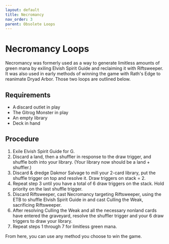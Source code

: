```yaml
---
layout: default
title: Necromancy
nav_order: 3
parent: Obsolete Loops
---
```


# Necromancy Loops

Necromancy was formerly used as a way to generate limitless amounts of green mana by exiling Elvish Spirit Guide and reclaiming it with Riftsweeper. It was also used in early methods of winning the game with Rath's Edge to reanimate Dryad Arbor. Those two loops are outlined below.

## Requirements

* A discard outlet in play
* The Gitrog Monster in play
* An empty library
* Deck in hand

## Procedure

1. Exile Elvish Spirit Guide for G.
1. Discard a land, then a shuffler in response to the draw trigger, and shuffle both into your library. (Your library now should be a land + shuffler.)
1. Discard & dredge Dakmor Salvage to mill your 2-card library, put the shuffle trigger on top and resolve it. Draw triggers on stack = 2.
1. Repeat step 3 until you have a total of 6 draw triggers on the stack. Hold priority on the last shuffle trigger.
1. Discard Riftsweeper, cast Necromancy targeting Riftsweeper, using the ETB to shuffle Elvish Spirit Guide in and cast Culling the Weak, sacrificing Riftsweeper.
1. After resolving Culling the Weak and all the necessary nonland cards have entered the graveyard, resolve the shuffler trigger and your 6 draw triggers to draw your library.
1. Repeat steps 1 through 7 for limitless green mana.

From here, you can use any method you choose to win the game.
